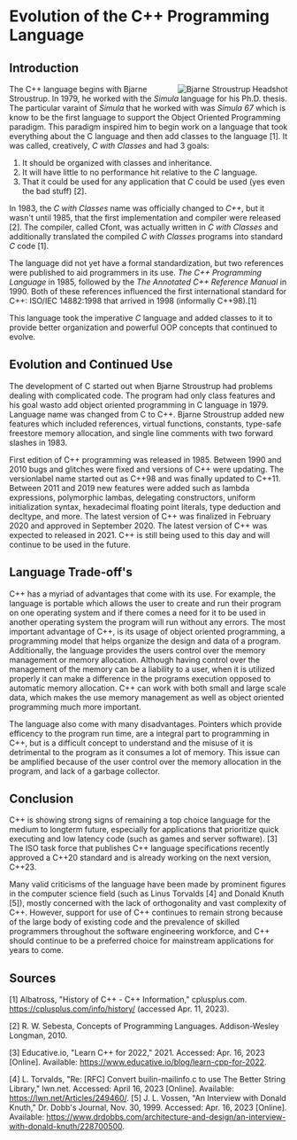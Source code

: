 # Evolution of the C++ Programming Language

## Introduction

<img align="right" src="images/stroustrup.jpg" alt="Bjarne Stroustrup Headshot"/> The C++ language begins with Bjarne Stroustrup. In 1979, he worked with the _Simula_ language for his Ph.D. thesis. The particular varaint of _Simula_ that he worked with was _Simula 67_ which is know to be the first language to support the Object Oriented Programming paradigm. This paradigm inspired him to begin work on a language that took everything about the C language and then add classes to the language [1]. It was called, creatively, _C with Classes_ and had 3 goals: 

1. It should be organized with classes and inheritance.
2. It will have little to no performance hit relative to the _C_ language.
3. That it could be used for any application that _C_ could be used (yes even the bad stuff) [2].

In 1983, the _C with Classes_ name was officially changed to _C++_, but it wasn't until 1985, that the first implementation and compiler were released [2]. The compiler, called Cfont, was actually written in _C with Classes_ and additionally translated the compiled _C with Classes_ programs into standard _C_ code [1].

The language did not yet have a formal standardization, but two references were published to aid programmers in its use. _The C++ Programming Language_ in 1985, followed by the _The Annotated C++ Reference Manual_ in 1990. Both of these references influenced the first international standard for C++: ISO/IEC 14882:1998 that arrived in 1998 (informally C++98).[1]

This language took the imperative _C_ language and added classes to it to provide better organization and powerful OOP concepts that continued to evolve.


## Evolution and Continued Use

The development of C started out when Bjarne Stroustrup had problems dealing with complicated code. The program had only class features and his goal wasto add object oriented programming in C language in 1979. Language name was changed from C to C++. Bjarne Stroustrup added new features which included references, virtual functions, constants, type-safe freestore memory allocation, and single line comments with two forward slashes in 1983. 

First edition of C++ programming was released in 1985. Between 1990 and 2010 bugs and glitches were fixed and versions of C++ were updating. The versionlabel name started out as C++98 and was finally updated to C++11. Between 2011 and 2019 new features were added such as lambda expressions, polymorphic lambas, delegating constructors, uniform initialization syntax, hexadecimal floating point literals, type deduction and decltype, and more. The latest version of C++ was finalized in February 2020 and approved in September 2020. The latest version of C++ was expected to released in 2021. C++ is still being used to this day and will continue to be used in the future.       

## Language Trade-off's

C++ has a myriad of advantages that come with its use. For example, the language is portable which allows the user to create and run their program on one operating system and if there comes a need for it to be used in another operating system the program will run without any errors. The most important advantage of C++, is its usage of object oriented programming, a programming model that helps organize the design and data of a program. Additionally, the language provides the users control over the memory management or memory allocation. Although having control over the management of the memory can be a liability to a user, when it is utilized properly it can make a difference in the programs execution opposed to automatic memory allocation. C++ can work with both small and large scale data, which makes the use memory management as well as object oriented programming much more important.

The language also come with many disadvantages. Pointers which provide efficency to the program run time, are a integral part to programming in C++, but is a difficult concept to understand and the misuse of it is detrimental to the program as it consumes a lot of memory. This issue can be amplified because of the user control over the memory allocation in the program, and lack of a garbage collector.

## Conclusion

C++ is showing strong signs of remaining a top choice language for the medium to longterm future, especially for applications that prioritize quick executing and
low latency code (such as games and server software). [3] The ISO task force that publishes C++ language specifications recently approved a C++20 standard and is
already working on the next version, C++23.  

Many valid criticisms of the language have been made by prominent figures in the computer science field (such as Linus Torvalds [4] and Donald Knuth [5]), mostly
concerned with the lack of orthogonality and vast complexity of C++.  However, support for use of C++ continues to remain strong because of the large body of
existing code and the prevalence of skilled programmers throughout the software engineering workforce, and C++ should continue to be a preferred choice for
mainstream applications for years to come.  

## Sources

[1] Albatross, "History of C++ - C++ Information," cplusplus.com. https://cplusplus.com/info/history/ (accessed Apr. 11, 2023).

[2] R. W. Sebesta, Concepts of Programming Languages. Addison-Wesley Longman, 2010.

‌[3] Educative.io, "Learn C++ for 2022," 2021. Accessed: Apr. 16, 2023 [Online]. Available: https://www.educative.io/blog/learn-cpp-for-2022.

[4] L. Torvalds, "Re: [RFC] Convert builin-mailinfo.c to use The Better String Library," lwn.net. Accessed: April 16, 2023 [Online]. Available: https://lwn.net/Articles/249460/.
‌
[5] J. L. Vossen, "An Interview with Donald Knuth," Dr. Dobb's Journal, Nov. 30, 1999. Accessed: Apr. 16, 2023 [Online]. Available: https://www.drdobbs.com/architecture-and-design/an-interview-with-donald-knuth/228700500. 
